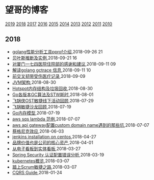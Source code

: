 # 望哥的博客
 [2019](/2019/)
 [2018](/2018/)
 [2017](/2017/)
 [2016](/2016/)
 [2015](/2015/)
 [2014](/2014/)
 [2013](/2013/)
 [2012](/2012/)
 [2011](/2011/)
 [2010](/2010/)

## 2018
* [golang性能分析工具pprof介绍](/2018/2018-09-26-golang-pprof-intro),2018-09-26 21
* [贝叶斯推断及实例](/2018/2018-09-21-bayesian-inference),2018-09-21 16
* [对厦门一七四医院住院部的感谢和建议](/2018/2018-09-11-thanks-and-suggestion-to-174),2018-09-11 09
* [解读golang gctrace 信息](/2018/2018-09-11-golang-gctrace-info),2018-09-11 10
* [前交叉韧带受伤医疗记录](/2018/2018-09-09-acl-medical-records),2018-09-09
* [JVM架构](/2018/2018-08-30-jvm-arch),2018-08-30
* [Hotspot内存结构及垃圾回收](/2018/2018-08-30-hotspot-memory-and-gc),2018-08-30
* [Go各版本GC算法及STW耗时](/2018/2018-08-01-golang-gc-algorithm-and-pause),2018-08-01
* [飞锅侠OST敏捷线下活动回顾](/2018/2018-07-29-throw-pot-ost-salon),2018-07-29
* [飞锅敏捷沙龙回顾](/2018/2018-07-23-throw-pot-scrum-salon),2018-07-19
* [Go内存模型](/2018/2018-07-19-go-memory-model),2018-07-19
* [aws sqs lambda 范例](/2018/2018-07-07-aws-sqs-lambda-example),2018-07-07
* [aws api gateway配置custom domain name遇到的那些坑](/2018/2018-07-07-aws-apigw-custom-domain-name),2018-07-07
* [蔡格尼克效应](/2018/2018-06-03-zeigarnik_effect),2018-06-03
* [jenkins installation on centos](/2018/2018-04-27-jenkins-installation),2018-04-27
* [品牌价值也是公司的核心资产](/2018/2018-04-01-brand-value-is-core-asset),2018-04-01
* [从电子看板到实体看板](/2018/2018-03-27-from-elec-kanban-to-physc),2018-03-27
* [Spring Security 认证配置错误分析](/2018/2018-03-19-spring-security-config-analysis),2018-03-19
* [kubernetes概览](/2018/2018-03-07-kubernates-introduction),2018-03-07
* [踏上Scrum敏捷之路](/2018/2018-02-14-scrum-guide),2018-03-07
* [CQRS Guide](/2018/2018-01-24-cqrs-guide),2018-01-24

